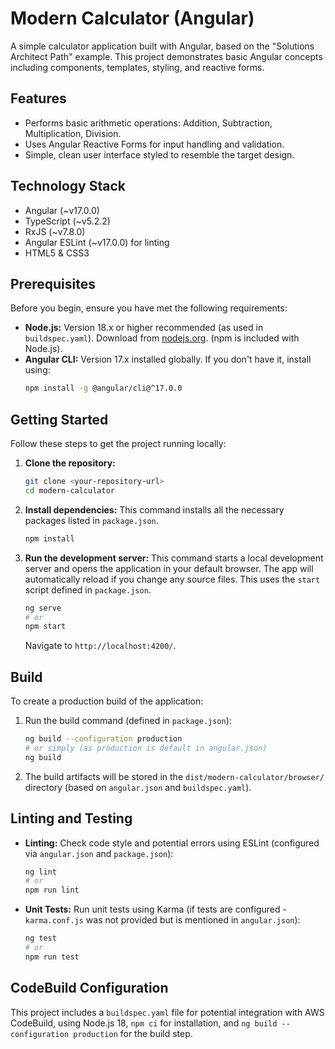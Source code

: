 # Modern Calculator (Angular)

A simple calculator application built with Angular, based on the "Solutions Architect Path" example. This project demonstrates basic Angular concepts including components, templates, styling, and reactive forms.

## Features

* Performs basic arithmetic operations: Addition, Subtraction, Multiplication, Division.
* Uses Angular Reactive Forms for input handling and validation.
* Simple, clean user interface styled to resemble the target design.

## Technology Stack

* Angular (~v17.0.0)
* TypeScript (~v5.2.2)
* RxJS (~v7.8.0)
* Angular ESLint (~v17.0.0) for linting
* HTML5 & CSS3

## Prerequisites

Before you begin, ensure you have met the following requirements:

* **Node.js:** Version 18.x or higher recommended (as used in `buildspec.yaml`). Download from [nodejs.org](https://nodejs.org/). (npm is included with Node.js).
* **Angular CLI:** Version 17.x installed globally. If you don't have it, install using:
    ```bash
    npm install -g @angular/cli@^17.0.0
    ```

## Getting Started

Follow these steps to get the project running locally:

1.  **Clone the repository:**
    ```bash
    git clone <your-repository-url>
    cd modern-calculator
    ```

2.  **Install dependencies:**
    This command installs all the necessary packages listed in `package.json`.
    ```bash
    npm install
    ```

3.  **Run the development server:**
    This command starts a local development server and opens the application in your default browser. The app will automatically reload if you change any source files. This uses the `start` script defined in `package.json`.
    ```bash
    ng serve
    # or
    npm start
    ```
    Navigate to `http://localhost:4200/`.

## Build

To create a production build of the application:

1.  Run the build command (defined in `package.json`):
    ```bash
    ng build --configuration production
    # or simply (as production is default in angular.json)
    ng build
    ```
2.  The build artifacts will be stored in the `dist/modern-calculator/browser/` directory (based on `angular.json` and `buildspec.yaml`).

## Linting and Testing

* **Linting:** Check code style and potential errors using ESLint (configured via `angular.json` and `package.json`):
    ```bash
    ng lint
    # or
    npm run lint
    ```

* **Unit Tests:** Run unit tests using Karma (if tests are configured - `karma.conf.js` was not provided but is mentioned in `angular.json`):
    ```bash
    ng test
    # or
    npm run test
    ```

## CodeBuild Configuration

This project includes a `buildspec.yaml` file for potential integration with AWS CodeBuild, using Node.js 18, `npm ci` for installation, and `ng build --configuration production` for the build step.